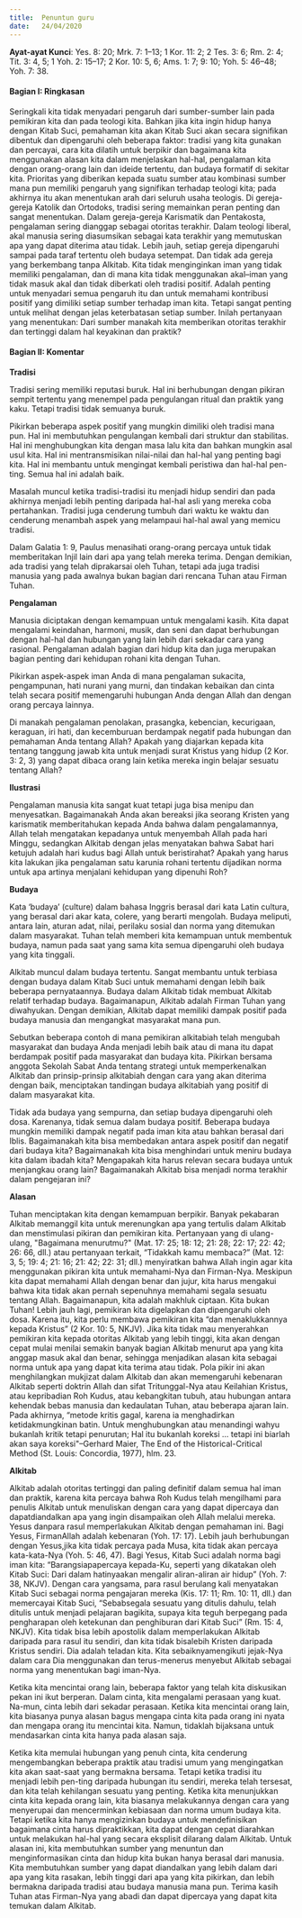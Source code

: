 ```yaml
---
title:  Penuntun guru
date:   24/04/2020
---
```


**Ayat-ayat Kunci**: Yes. 8: 20; Mrk. 7: 1–13; 1 Kor. 11: 2; 2 Tes. 3: 6; Rm. 2: 4; Tit. 3: 4, 5; 1 Yoh. 2: 15–17; 2 Kor. 10: 5, 6; Ams. 1: 7; 9: 10; Yoh. 5: 46–48; Yoh. 7: 38. 

#### Bagian I: Ringkasan 

Seringkali kita tidak menyadari pengaruh dari sumber-sumber lain pada pemikiran kita dan pada teologi kita. Bahkan jika kita ingin hidup hanya dengan Kitab Suci, pemahaman kita akan Kitab Suci akan secara signifikan dibentuk dan dipengaruhi oleh beberapa faktor: tradisi yang kita gunakan dan percayai, cara kita dilatih untuk berpikir dan bagaimana kita menggunakan alasan kita dalam menjelaskan hal-hal, pengalaman kita dengan orang-orang lain dan ideide tertentu, dan budaya formatif di sekitar kita. Prioritas yang diberikan kepada suatu sumber atau kombinasi sumber mana pun memiliki pengaruh yang signifikan terhadap teologi kita; pada akhirnya itu akan menentukan arah dari seluruh usaha teologis. Di gereja-gereja Katolik dan Ortodoks, tradisi sering memainkan peran penting dan sangat menentukan. Dalam gereja-gereja Karismatik dan Pentakosta, pengalaman sering dianggap sebagai otoritas terakhir. Dalam teologi liberal, akal manusia sering diasumsikan sebagai kata terakhir yang memutuskan apa yang dapat diterima atau tidak. Lebih jauh, setiap gereja dipengaruhi sampai pada taraf tertentu oleh budaya setempat. Dan tidak ada gereja yang berkembang tanpa Alkitab. Kita tidak menginginkan iman yang tidak memiliki pengalaman, dan di mana kita tidak menggunakan akal–iman yang tidak masuk akal dan tidak diberkati oleh tradisi positif. Adalah penting untuk menyadari semua pengaruh itu dan untuk memahami kontribusi positif yang dimiliki setiap sumber terhadap iman kita. Tetapi sangat penting untuk melihat dengan jelas keterbatasan setiap sumber. Inilah pertanyaan yang menentukan: Dari sumber manakah kita memberikan otoritas terakhir dan tertinggi dalam hal keyakinan dan praktik? 

#### Bagian II: Komentar 

**Tradisi** 

Tradisi sering memiliki reputasi buruk. Hal ini berhubungan dengan pikiran sempit tertentu yang menempel pada pengulangan ritual dan praktik yang kaku. Tetapi tradisi tidak semuanya buruk. 

Pikirkan beberapa aspek positif yang mungkin dimiliki oleh tradisi mana pun. Hal ini membutuhkan pengulangan kembali dari struktur dan stabilitas. Hal ini menghubungkan kita dengan masa lalu kita dan bahkan mungkin asal usul kita. Hal ini mentransmisikan nilai-nilai dan hal-hal yang penting bagi kita. Hal ini membantu untuk mengingat kembali peristiwa dan hal-hal pen-ting. Semua hal ini adalah baik. 

Masalah muncul ketika tradisi-tradisi itu menjadi hidup sendiri dan pada akhirnya menjadi lebih penting daripada hal-hal asli yang mereka coba pertahankan. Tradisi juga cenderung tumbuh dari waktu ke waktu dan cenderung menambah aspek yang melampaui hal-hal awal yang memicu tradisi. 

Dalam Galatia 1: 9, Paulus menasihati orang-orang percaya untuk tidak memberitakan Injil lain dari apa yang telah mereka terima. Dengan demikian, ada tradisi yang telah diprakarsai oleh Tuhan, tetapi ada juga tradisi manusia yang pada awalnya bukan bagian dari rencana Tuhan atau Firman Tuhan. 

**Pengalaman** 

Manusia diciptakan dengan kemampuan untuk mengalami kasih. Kita dapat mengalami keindahan, harmoni, musik, dan seni dan dapat berhubungan dengan hal-hal dan hubungan yang lain lebih dari sekadar cara yang rasional. Pengalaman adalah bagian dari hidup kita dan juga merupakan bagian penting dari kehidupan rohani kita dengan Tuhan. 

Pikirkan aspek-aspek iman Anda di mana pengalaman sukacita, pengampunan, hati nurani yang murni, dan tindakan kebaikan dan cinta telah secara positif memengaruhi hubungan Anda dengan Allah dan dengan orang percaya lainnya. 

Di manakah pengalaman penolakan, prasangka, kebencian, kecurigaan, keraguan, iri hati, dan kecemburuan berdampak negatif pada hubungan dan pemahaman Anda tentang Allah? Apakah yang diajarkan kepada kita tentang tanggung jawab kita untuk menjadi surat Kristus yang hidup (2 Kor. 3: 2, 3) yang dapat dibaca orang lain ketika mereka ingin belajar sesuatu tentang Allah? 

**Ilustrasi** 

Pengalaman manusia kita sangat kuat tetapi juga bisa menipu dan menyesatkan. Bagaimanakah Anda akan bereaksi jika seorang Kristen yang karismatik memberitahukan kepada Anda bahwa dalam pengalamannya, Allah telah mengatakan kepadanya untuk menyembah Allah pada hari Minggu, sedangkan Alkitab dengan jelas menyatakan bahwa Sabat hari ketujuh adalah hari kudus bagi Allah untuk beristirahat? Apakah yang harus kita lakukan jika pengalaman satu karunia rohani tertentu dijadikan norma untuk apa artinya menjalani kehidupan yang dipenuhi Roh? 

**Budaya** 

Kata ‘budaya’ (culture) dalam bahasa Inggris berasal dari kata Latin cultura, yang berasal dari akar kata, colere, yang berarti mengolah. Budaya meliputi, antara lain, aturan adat, nilai, perilaku sosial dan norma yang ditemukan dalam masyarakat. Tuhan telah memberi kita kemampuan untuk membentuk budaya, namun pada saat yang sama kita semua dipengaruhi oleh budaya yang kita tinggali. 

Alkitab muncul dalam budaya tertentu. Sangat membantu untuk terbiasa dengan budaya dalam Kitab Suci untuk memahami dengan lebih baik beberapa pernyataannya. Budaya dalam Alkitab tidak membuat Alkitab relatif terhadap budaya. Bagaimanapun, Alkitab adalah Firman Tuhan yang diwahyukan. Dengan demikian, Alkitab dapat memiliki dampak positif pada budaya manusia dan mengangkat masyarakat mana pun. 

Sebutkan beberapa contoh di mana pemikiran alkitabiah telah mengubah masyarakat dan budaya Anda menjadi lebih baik atau di mana itu dapat berdampak positif pada masyarakat dan budaya kita. Pikirkan bersama anggota Sekolah Sabat Anda tentang strategi untuk memperkenalkan Alkitab dan prinsip-prinsip alkitabiah dengan cara yang akan diterima dengan baik, menciptakan tandingan budaya alkitabiah yang positif di dalam masyarakat kita. 

Tidak ada budaya yang sempurna, dan setiap budaya dipengaruhi oleh dosa. Karenanya, tidak semua dalam budaya positif. Beberapa budaya mungkin memiliki dampak negatif pada iman kita atau bahkan berasal dari Iblis. Bagaimanakah kita bisa membedakan antara aspek positif dan negatif dari budaya kita? Bagaimanakah kita bisa menghindari untuk meniru budaya kita dalam ibadah kita? Mengapakah kita harus relevan secara budaya untuk menjangkau orang lain? Bagaimanakah Alkitab bisa menjadi norma terakhir dalam pengejaran ini? 

**Alasan** 

Tuhan menciptakan kita dengan kemampuan berpikir. Banyak pekabaran Alkitab memanggil kita untuk merenungkan apa yang tertulis dalam Alkitab dan menstimulasi pikiran dan pemikiran kita. Pertanyaan yang di ulang-ulang, "Bagaimana menurutmu?" (Mat. 17: 25; 18: 12; 21: 28; 22: 17; 22: 42; 26: 66, dll.) atau pertanyaan terkait, “Tidakkah kamu membaca?” (Mat. 12: 3, 5; 19: 4; 21: 16; 21: 42; 22: 31; dll.) menyiratkan bahwa Allah ingin agar kita menggunakan pikiran kita untuk memahami-Nya dan Firman-Nya. Meskipun kita dapat memahami Allah dengan benar dan jujur, kita harus mengakui bahwa kita tidak akan pernah sepenuhnya memahami segala sesuatu tentang Allah. Bagaimanapun, kita adalah makhluk ciptaan. Kita bukan Tuhan! Lebih jauh lagi, pemikiran kita digelapkan dan dipengaruhi oleh dosa. Karena itu, kita perlu membawa pemikiran kita “dan menaklukkannya kepada Kristus” (2 Kor. 10: 5, NKJV). Jika kita tidak mau menyerahkan pemikiran kita kepada otoritas Alkitab yang lebih tinggi, kita akan dengan cepat mulai menilai semakin banyak bagian Alkitab menurut apa yang kita anggap masuk akal dan benar, sehingga menjadikan alasan kita sebagai norma untuk apa yang dapat kita terima atau tidak. Pola pikir ini akan menghilangkan mukjizat dalam Alkitab dan akan memengaruhi kebenaran Alkitab seperti doktrin Allah dan sifat Tritunggal-Nya atau Keilahian Kristus, atau kepribadian Roh Kudus, atau kebangkitan tubuh, atau hubungan antara kehendak bebas manusia dan kedaulatan Tuhan, atau beberapa ajaran lain. Pada akhirnya, “metode kritis gagal, karena ia menghadirkan ketidakmungkinan batin. Untuk menghubungkan atau menandingi wahyu bukanlah kritik tetapi penurutan; Hal itu bukanlah koreksi ... tetapi ini biarlah akan saya koreksi"–Gerhard Maier, The End of the Historical-Critical Method (St. Louis: Concordia, 1977), hlm. 23. 

**Alkitab** 

Alkitab adalah otoritas tertinggi dan paling definitif dalam semua hal iman dan praktik, karena kita percaya bahwa Roh Kudus telah mengilhami para penulis Alkitab untuk menuliskan dengan cara yang dapat dipercaya dan dapatdiandalkan apa yang ingin disampaikan oleh Allah melalui mereka. Yesus danpara rasul memperlakukan Alkitab dengan pemahaman ini. Bagi Yesus, FirmanAllah adalah kebenaran (Yoh. 17: 17). Lebih jauh berhubungan dengan Yesus,jika kita tidak percaya pada Musa, kita tidak akan percaya kata-kata-Nya (Yoh. 5: 46, 47). Bagi Yesus, Kitab Suci adalah norma bagi iman kita: “Barangsiapapercaya kepada-Ku, seperti yang dikatakan oleh Kitab Suci: Dari dalam hatinyaakan mengalir aliran-aliran air hidup” (Yoh. 7: 38, NKJV). Dengan cara yangsama, para rasul berulang kali menyatakan Kitab Suci sebagai norma pengajaran mereka (Kis. 17: 11; Rm. 10: 11, dll.) dan memercayai Kitab Suci, “Sebabsegala sesuatu yang ditulis dahulu, telah ditulis untuk menjadi pelajaran bagikita, supaya kita teguh berpegang pada pengharapan oleh ketekunan dan penghiburan dari Kitab Suci” (Rm. 15: 4, NKJV). Kita tidak bisa lebih apostolik dalam memperlakukan Alkitab daripada para rasul itu sendiri, dan kita tidak bisalebih Kristen daripada Kristus sendiri. Dia adalah teladan kita. Kita sebaiknyamengikuti jejak-Nya dalam cara Dia menggunakan dan terus-menerus menyebut Alkitab sebagai norma yang menentukan bagi iman-Nya. 

Ketika kita mencintai orang lain, beberapa faktor yang telah kita diskusikan pekan ini ikut berperan. Dalam cinta, kita mengalami perasaan yang kuat. Na-mun, cinta lebih dari sekadar perasaan. Ketika kita mencintai orang lain, kita biasanya punya alasan bagus mengapa cinta kita pada orang ini nyata dan mengapa orang itu mencintai kita. Namun, tidaklah bijaksana untuk mendasarkan cinta kita hanya pada alasan saja.

Ketika kita memulai hubungan yang penuh cinta, kita cenderung mengembangkan beberapa praktik atau tradisi umum yang mengingatkan kita akan saat-saat yang bermakna bersama. Tetapi ketika tradisi itu menjadi lebih pen-ting daripada hubungan itu sendiri, mereka telah tersesat, dan kita telah kehilangan sesuatu yang penting. Ketika kita menunjukkan cinta kita kepada orang lain, kita biasanya melakukannya dengan cara yang menyerupai dan mencerminkan kebiasaan dan norma umum budaya kita. Tetapi ketika kita hanya mengizinkan budaya untuk mendefinisikan bagaimana cinta harus dipraktikkan, kita dapat dengan cepat diarahkan untuk melakukan hal-hal yang secara eksplisit dilarang dalam Alkitab. Untuk alasan ini, kita membutuhkan sumber yang menuntun dan menginformasikan cinta dan hidup kita bukan hanya berasal dari manusia. Kita membutuhkan sumber yang dapat diandalkan yang lebih dalam dari apa yang kita rasakan, lebih tinggi dari apa yang kita pikirkan, dan lebih bermakna daripada tradisi atau budaya manusia mana pun. Terima kasih Tuhan atas Firman-Nya yang abadi dan dapat dipercaya yang dapat kita temukan dalam Alkitab.